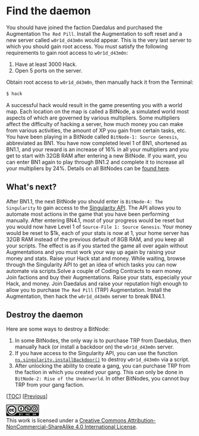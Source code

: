 # Find the daemon

You should have joined the faction Daedalus and purchased the Augmentation
`The Red Pill`. Install the Augmentation to soft reset and a new server called
`w0r1d_d43m0n` would appear. This is the very last server to which you should
gain root access. You must satisfy the following requirements to gain root
access to `w0r1d_d43m0n`:

1. Have at least 3000 Hack.
1. Open 5 ports on the server.

Obtain root access to `w0r1d_d43m0n`, then manually hack it from the Terminal:

```sh
$ hack
```

A successful hack would result in the game presenting you with a world map. Each
location on the map is called a BitNode, a simulated world most aspects of which
are governed by various multipliers. Some multipliers affect the difficulty of
hacking a server, how much money you can make from various activities, the
amount of XP you gain from certain tasks, etc. You have been playing in a
BitNode called `BitNode-1: Source Genesis`, abbreviated as BN1. You have now
completed level 1 of BN1, shortened as BN1.1, and your reward is an increase of
16% in all your multipliers and you get to start with 32GB RAM after entering a
new BitNode. If you want, you can enter BN1 again to play through BN1.2 and
complete it to increase all your multipliers by 24%. Details on all BitNodes can
be
[found here](https://bitburner.readthedocs.io/en/latest/guidesandtips/recommendedbitnodeorder.html).

## What's next?

After BN1.1, the next BitNode you should enter is `BitNode-4: The Singularity`
to gain access to the
[Singularity API](https://github.com/bitburner-official/bitburner-src/blob/dev/markdown/bitburner.singularity.md).
The API allows you to automate most actions in the game that you have been
performing manually. After entering BN4.1, most of your progress would be reset
but you would now have Level 1 of `Source-File 1: Source Genesis`. Your money
would be reset to $1k, each of your stats is now at 1, your home server has 32GB
RAM instead of the previous default of 8GB RAM, and you keep all your scripts.
The effect is as if you started the game all over again without Augmentations
and you must work your way up again by raising your money and stats. Raise your
Hack stat and money. While waiting, browse through the Singularity API to get an
idea of which tasks you can now automate via scripts.Solve a couple of Coding
Contracts to earn money. Join factions and buy their Augmentations. Raise your
stats, especially your Hack, and money. Join Daedalus and raise your reputation
high enough to allow you to purchase `The Red Pill` (TRP) Augmentation. Install
the Augmentation, then hack the `w0r1d_d43m0n` server to break BN4.1.

## Destroy the daemon

Here are some ways to destroy a BitNode:

1. In some BitNodes, the only way is to purchase TRP from Daedalus, then
   manually hack (or install a backdoor on) the `w0r1d_d43m0n` server.
1. If you have access to the Singularity API, you can use the function
   [`ns.singularity.installBackdoor()`](https://github.com/bitburner-official/bitburner-src/blob/dev/markdown/bitburner.singularity.installbackdoor.md)
   to destroy `w0r1d_d43m0n` via a script.
1. After unlocking the ability to create a gang, you can purchase TRP from the
   faction in which you created your gang. This can only be done in
   `BitNode-2: Rise of the Underworld`. In other BitNodes, you cannot buy TRP
   from your gang faction.

[[TOC](README.md "Table of Contents")]
[[Previous](misc.md "Miscellaneous topics")]

![CC BY-NC-SA 4.0](image/cc.png "CC BY-NC-SA 4.0") \
This work is licensed under a [Creative Commons Attribution-NonCommercial-ShareAlike 4.0 International License](https://creativecommons.org/licenses/by-nc-sa/4.0/legalcode).

